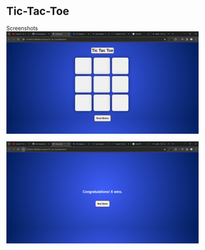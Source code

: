# Tic-Tac-Toe

Screenshots <br>
![Game Screen](./image-1.png)<br><br>
![Winner Screen](./image.png)<br>